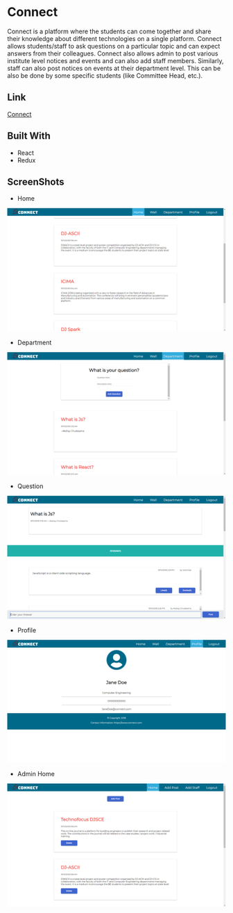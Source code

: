 
# Connect 
  Connect is a platform where the students can come together and share their knowledge about
  different technologies on a single platform. Connect allows students/staff to ask questions on
  a particular topic and can expect answers from their colleagues. Connect also allows admin
  to post various institute level notices and events and can also add staff members. Similarly,
  staff can also post notices on events at their department level. This can be also be done by
  some specific students (like Committee Head, etc.).
 
## Link
  [Connect](https://connect-22b11.firebaseapp.com/)

## Built With
  * React
  * Redux
  
## ScreenShots
  * Home
  
  ![screenshot1](https://github.com/Akkiro45/assets/blob/master/connect/screenshots/screenshots1.png)
  
  * Department
  
  ![screenshot2](https://github.com/Akkiro45/assets/blob/master/connect/screenshots/screenshots2.png)
  
  * Question
  
  ![screenshot3](https://github.com/Akkiro45/assets/blob/master/connect/screenshots/screenshots3.png)
  
  * Profile
  
  ![screenshot4](https://github.com/Akkiro45/assets/blob/master/connect/screenshots/screenshots4.png)
  
  * Admin Home
  
  ![screenshot5](https://github.com/Akkiro45/assets/blob/master/connect/screenshots/screenshots5.png)

